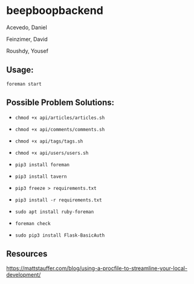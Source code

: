 # beepboopbackend

Acevedo, Daniel

Feinzimer, David

Roushdy, Yousef

          
## Usage:

`foreman start`


## Possible Problem Solutions:

- `chmod +x api/articles/articles.sh`

- `chmod +x api/comments/comments.sh`

- `chmod +x api/tags/tags.sh`

- `chmod +x api/users/users.sh`

- `pip3 install foreman`

- `pip3 install tavern`

- `pip3 freeze > requirements.txt`

- `pip3 install -r requirements.txt`

- `sudo apt install ruby-foreman`

- `foreman check`

- `sudo pip3 install Flask-BasicAuth`


## Resources

https://mattstauffer.com/blog/using-a-procfile-to-streamline-your-local-development/
